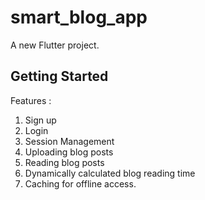 # smart_blog_app

A new Flutter project.

## Getting Started

Features :
1. Sign up
2. Login
3. Session Management
4. Uploading blog posts
5. Reading blog posts
6. Dynamically calculated blog reading time
7. Caching for offline access.
